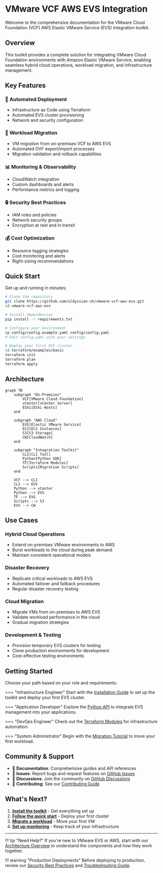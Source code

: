 # VMware VCF AWS EVS Integration

Welcome to the comprehensive documentation for the VMware Cloud Foundation (VCF) AWS Elastic VMware Service (EVS) Integration toolkit.

## Overview

This toolkit provides a complete solution for integrating VMware Cloud Foundation environments with Amazon Elastic VMware Service, enabling seamless hybrid cloud operations, workload migration, and infrastructure management.

## Key Features

### 🚀 **Automated Deployment**
- Infrastructure as Code using Terraform
- Automated EVS cluster provisioning
- Network and security configuration

### 🔄 **Workload Migration**
- VM migration from on-premises VCF to AWS EVS
- Automated OVF export/import processes
- Migration validation and rollback capabilities

### 📊 **Monitoring & Observability**
- CloudWatch integration
- Custom dashboards and alerts
- Performance metrics and logging

### 🔒 **Security Best Practices**
- IAM roles and policies
- Network security groups
- Encryption at rest and in transit

### 💰 **Cost Optimization**
- Resource tagging strategies
- Cost monitoring and alerts
- Right-sizing recommendations

## Quick Start

Get up and running in minutes:

```bash
# Clone the repository
git clone https://github.com/uldyssian-sh/vmware-vcf-aws-evs.git
cd vmware-vcf-aws-evs

# Install dependencies
pip install -r requirements.txt

# Configure your environment
cp config/config.example.yaml config/config.yaml
# Edit config.yaml with your settings

# Deploy your first EVS cluster
cd terraform/examples/basic
terraform init
terraform plan
terraform apply
```

## Architecture

```mermaid
graph TB
    subgraph "On-Premises"
        VCF[VMware Cloud Foundation]
        vCenter[vCenter Server]
        ESXi[ESXi Hosts]
    end

    subgraph "AWS Cloud"
        EVS[Elastic VMware Service]
        EC2[EC2 Instances]
        S3[S3 Storage]
        CW[CloudWatch]
    end

    subgraph "Integration Toolkit"
        CLI[CLI Tool]
        Python[Python SDK]
        TF[Terraform Modules]
        Scripts[Migration Scripts]
    end

    VCF --> CLI
    CLI --> EVS
    Python --> vCenter
    Python --> EVS
    TF --> EVS
    Scripts --> S3
    EVS --> CW
```

## Use Cases

### Hybrid Cloud Operations
- Extend on-premises VMware environments to AWS
- Burst workloads to the cloud during peak demand
- Maintain consistent operational models

### Disaster Recovery
- Replicate critical workloads to AWS EVS
- Automated failover and failback procedures
- Regular disaster recovery testing

### Cloud Migration
- Migrate VMs from on-premises to AWS EVS
- Validate workload performance in the cloud
- Gradual migration strategies

### Development & Testing
- Provision temporary EVS clusters for testing
- Clone production environments for development
- Cost-effective testing environments

## Getting Started

Choose your path based on your role and requirements:

=== "Infrastructure Engineer"
    Start with the [Installation Guide](tutorials/installation.md) to set up the toolkit and deploy your first EVS cluster.

=== "Application Developer"
    Explore the [Python API](api/python.md) to integrate EVS management into your applications.

=== "DevOps Engineer"
    Check out the [Terraform Modules](api/terraform.md) for infrastructure automation.

=== "System Administrator"
    Begin with the [Migration Tutorial](tutorials/migration.md) to move your first workload.

## Community & Support

- 📖 **Documentation**: Comprehensive guides and API references
- 🐛 **Issues**: Report bugs and request features on [GitHub Issues](https://github.com/uldyssian-sh/vmware-vcf-aws-evs/issues)
- 💬 **Discussions**: Join the community on [GitHub Discussions](https://github.com/uldyssian-sh/vmware-vcf-aws-evs/discussions)
- 🤝 **Contributing**: See our [Contributing Guide](CONTRIBUTING.md)

## What's Next?

1. **[Install the toolkit](tutorials/installation.md)** - Get everything set up
2. **[Follow the quick start](tutorials/quickstart.md)** - Deploy your first cluster
3. **[Migrate a workload](tutorials/migration.md)** - Move your first VM
4. **[Set up monitoring](tutorials/monitoring.md)** - Keep track of your infrastructure

---

!!! tip "Need Help?"
    If you're new to VMware EVS or AWS, start with our [Architecture Overview](architecture/overview.md) to understand the components and how they work together.

!!! warning "Production Deployments"
    Before deploying to production, review our [Security Best Practices](architecture/security.md) and [Troubleshooting Guide](tutorials/troubleshooting.md).